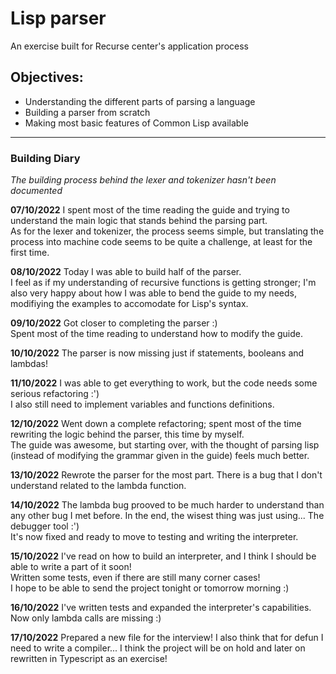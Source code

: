 # Lisp parser
An exercise built for Recurse center's application process

## Objectives:
- Understanding the different parts of parsing a language
- Building a parser from scratch
- Making most basic features of Common Lisp available

---

### Building Diary
*The building process behind the lexer and tokenizer hasn't been documented*

**07/10/2022**
I spent most of the time reading the guide and trying to understand the main logic that stands behind the parsing part.  
As for the lexer and tokenizer, the process seems simple, but translating the process into machine code seems to be quite a challenge, at least for the first time.

**08/10/2022**
Today I was able to build half of the parser.  
I feel as if my understanding of recursive functions is getting stronger; I'm also very happy about how I was able to bend the guide to my needs, modifiying the examples to accomodate for Lisp's syntax.

**09/10/2022**
Got closer to completing the parser :)  
Spent most of the time reading to understand how to modify the guide.

**10/10/2022**
The parser is now missing just if statements, booleans and lambdas!

**11/10/2022**
I was able to get everything to work, but the code needs some serious refactoring :')  
I also still need to implement variables and functions definitions.

**12/10/2022**
Went down a complete refactoring; spent most of the time rewriting the logic behind the parser, this time by myself.  
The guide was awesome, but starting over, with the thought of parsing lisp (instead of modifying the grammar given in the guide) feels much better.

**13/10/2022**
Rewrote the parser for the most part. There is a bug that I don't understand related to the lambda function.

**14/10/2022**
The lambda bug prooved to be much harder to understand than any other bug I met before. In the end, the wisest thing was just using... The debugger tool :')  
It's now fixed and ready to move to testing and writing the interpreter.

**15/10/2022**
I've read on how to build an interpreter, and I think I should be able to write a part of it soon!  
Written some tests, even if there are still many corner cases!  
I hope to be able to send the project tonight or tomorrow morning :)

**16/10/2022**
I've written tests and expanded the interpreter's capabilities. Now only lambda calls are missing :)

**17/10/2022**
Prepared a new file for the interview! I also think that for defun I need to write a compiler... I think the project will be on hold and later on rewritten in Typescript as an exercise!